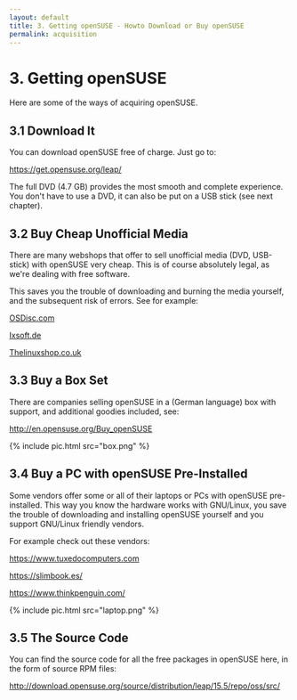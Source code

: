 ```yaml
---
layout: default
title: 3. Getting openSUSE - Howto Download or Buy openSUSE
permalink: acquisition
---
```


# 3. Getting openSUSE

Here are some of the ways of acquiring openSUSE.

## 3.1 Download It

You can download openSUSE free of charge. Just go to:

<https://get.opensuse.org/leap/>

The full DVD (4.7 GB) provides the most smooth and complete experience. You don't have to use a DVD, it can also be put on a USB stick (see next chapter).

## 3.2 Buy Cheap Unofficial Media

There are many webshops that offer to sell unofficial media (DVD, USB-stick) with openSUSE very cheap. This is of course absolutely legal, as we're dealing with free software.

This saves you the trouble of downloading and burning the media yourself, and the subsequent risk of errors. See for example:

[OSDisc.com](http://www.osdisc.com/cgi-bin/view.cgi/products/linux/suse)

[Ixsoft.de](http://www.ixsoft.de/cgi-bin/web_store.cgi?ref=Catalogs/de/opensuse-catalog.html)

[Thelinuxshop.co.uk](http://thelinuxshop.co.uk/opensuse-m-14.html)

## 3.3 Buy a Box Set

There are companies selling openSUSE in a (German language) box with support, and additional goodies included, see:

<http://en.opensuse.org/Buy_openSUSE>

{% include pic.html src="box.png" %}

## 3.4 Buy a PC with openSUSE Pre-Installed

Some vendors offer some or all of their laptops or PCs with openSUSE pre-installed. This way you know the hardware works with GNU/Linux, you save the trouble of downloading and installing openSUSE yourself and you support GNU/Linux friendly vendors.

For example check out these vendors:

<https://www.tuxedocomputers.com>

<https://slimbook.es/>

<https://www.thinkpenguin.com/>

{% include pic.html src="laptop.png" %}

## 3.5 The Source Code

You can find the source code for all the free packages in openSUSE here, in the form of source RPM files:

<http://download.opensuse.org/source/distribution/leap/15.5/repo/oss/src/>
